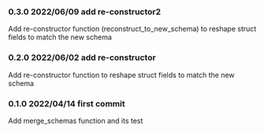 ### 0.3.0 2022/06/09 add re-constructor2

Add re-constructor function (reconstruct_to_new_schema) to reshape struct fields to match the new schema

### 0.2.0 2022/06/02 add re-constructor

Add re-constructor function to reshape struct fields to match the new schema

### 0.1.0 2022/04/14 first commit

Add merge_schemas function and its test
